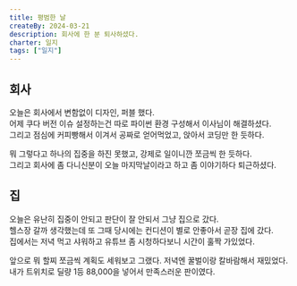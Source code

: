 ```yaml
---
title: 평범한 날
createBy: 2024-03-21
description: 회사에 한 분 퇴사하셨다.
charter: 일지
tags: ["일지"]
---
```


## 회사

오늘은 회사에서 변함없이 디자인, 퍼블 했다.  
어제 쿠다 버전 이슈 설정하는건 따로 파이썬 환경 구성해서 이사님이 해결하셨다.  
그리고 점심에 커피빵해서 이겨서 공짜로 얻어먹었고, 앉아서 코딩만 한 듯하다.

뭐 그렇다고 하나의 집중을 하진 못했고, 강제로 일이니깐 쪼금씩 한 듯하다.  
그리고 회사에 좀 다니신분이 오늘 마지막날이라고 하고 좀 이야기하다 퇴근하셨다.

## 집

오늘은 유난히 집중이 안되고 판단이 잘 안되서 그냥 집으로 갔다.  
헬스장 갈까 생각했는데 또 그때 당시에는 컨디션이 별로 안좋아서 곧장 집에 갔다.  
집에서는 저녁 먹고 샤워하고 유튜브 좀 시청하다보니 시간이 훌짝 가있었다.

앞으로 뭐 할찌 쪼금씩 계획도 세워보고 그랬다. 저녁엔 꿀벌이랑 칼바람해서 재밌었다.  
내가 트위치로 딜량 1등 88,000을 넣어서 만족스러운 판이였다.

